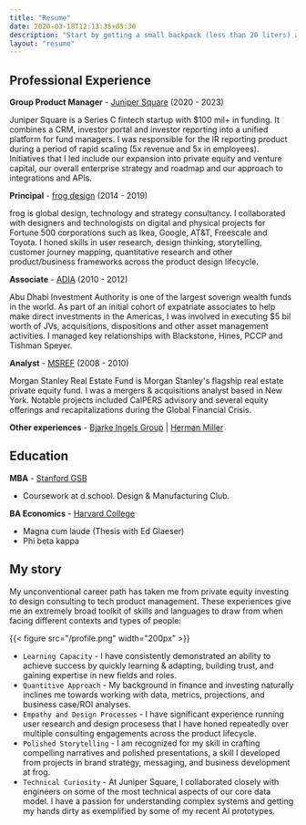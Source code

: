 ```yaml
---
title: "Resume"
date: 2020-03-18T12:13:35+05:30
description: "Start by getting a small backpack (less than 20 liters) and then just travel with what fits in that."
layout: "resume"
---
```


## Professional Experience

**Group Product Manager** - [Juniper Square](https://www.junipersquare.com/) (2020 - 2023)

Juniper Square is a Series C fintech startup with $100 mil+ in funding. It combines a CRM, investor portal and investor reporting into a unified platform for fund managers. I was responsible for the IR reporting product during a period of rapid scaling (5x revenue and 5x in employees). Initiatives that I led include our expansion into private equity and venture capital, our overall enterprise strategy and roadmap and our approach to integrations and APIs.
  
**Principal** - [frog design](https://www.frog.co/) (2014 - 2019)

frog is global design, technology and strategy consultancy. I collaborated with designers and technologists on digital and physical projects for Fortune 500 corporations such as Ikea, Google, AT&T, Freescale and Toyota. I honed skills in user research, design thinking, storytelling, customer journey mapping, quantitative research and other product/business frameworks across the product design lifecycle. 

**Associate** - [ADIA](https://www.adia.ae/) (2010 - 2012)

Abu Dhabi Investment Authority is one of the largest soverign wealth funds in the world. As part of an initial cohort of expatriate associates to help make direct investments in the Americas, I was involved in executing $5 bil worth of JVs, acquisitions, dispositions and other asset management activities. I managed key relationships with Blackstone, Hines, PCCP and Tishman Speyer.

**Analyst** - [MSREF](https://www.morganstanley.com/im/en-us/individual-investor/about-us/investment-teams/real-assets/private-real-estate-investing-team.html) (2008 - 2010)

Morgan Stanley Real Estate Fund is Morgan Stanley's flagship real estate private equity fund. I was a mergers & acquisitions analyst based in New York. Notable projects included CalPERS advisory and several equity offerings and recapitalizations during the Global Financial Crisis.

**Other experiences** - [Bjarke Ingels Group](https://big.dk/) | [Herman Miller](https://www.hermanmiller.com/solutions/future-of-work/) 

## Education

**MBA** - [Stanford GSB](https://www.gsb.stanford.edu/)

- Coursework at d.school. Design & Manufacturing Club. 

**BA Economics** - [Harvard College](https://college.harvard.edu/)

- Magna cum laude (Thesis with Ed Glaeser)
- Phi beta kappa

## My story
My unconventional career path has taken me from private equity investing to design consulting to tech product management. These experiences give me an extremely broad toolkit of skills and languages to draw from when facing different contexts and types of people:

{{< figure src="/profile.png" width="200px" >}}

- `Learning Capacity` - I have consistently demonstrated an ability to achieve success by quickly learning & adapting, building trust, and gaining expertise in new fields and roles.
- `Quantitive Approach` - My background in finance and investing naturally inclines me towards working with data, metrics, projections, and business case/ROI analyses. 
- `Empathy and Design Processes` - I have significant experience running user research and design procesess that I have honed repeatedly over multiple consulting engagements across the product lifecycle.
- `Polished Storytelling` - I am recognized for my skill in crafting compelling narratives and polished presentations, a skill I developed from projects in brand strategy, messaging, and business development at frog.
- `Technical Curiosity` - At Juniper Square, I collaborated closely with engineers on some of the most technical aspects of our core data model. I have a passion for understanding complex systems and getting my hands dirty as exemplified by some of my recent AI prototypes.



